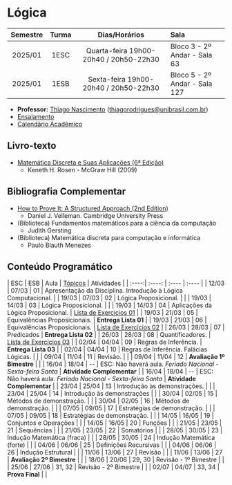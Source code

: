 # Lógica
| Semestre | Turma | Dias/Horários | Sala |
| :------: | :-----: | :---: | :--- | 
| 2025/01   | 1ESC | Quarta-feira 19h00-20h40 / 20h50-22h30 | Bloco 3 - 2º Andar - Sala 63 |
| 2025/01   | 1ESB | Sexta-feira 19h00-20h40 / 20h50-22h30 | Bloco 5 - 2º Andar - Sala 127 |

- **Professor:** [Thiago Nascimento](https://sites.google.com/site/nascimenthiago) (thiagorodrigues@unibrasil.com.br)
- [Ensalamento](https://www.unibrasil.com.br/wp-content/uploads/2025/02/ensalamento-noturno-2025-1-revisado.pdf)
- [Calendário Acadêmico](https://www.unibrasil.com.br/wp-content/uploads/2024/12/Calendario-GRADUACAO-PRESENCIAL-2025-UNIBRASIL.pdf)

## Livro-texto
- [Matemática Discreta e Suas Aplicações (6ª Edição)](https://www.amazon.com.br/Matem%C3%A1tica-Discreta-Aplica%C3%A7%C3%B5es-Kenneth-Rosen/dp/8577260364)
    - Keneth H. Rosen - McGraw Hill (2009)

## Bibliografia Complementar
- [How to Prove It: A Structured Approach (2nd Edition)](https://users.metu.edu.tr/serge/courses/111-2011/textbook-math111.pdf)
    - Daniel J. Velleman. Cambridge University Press 
- (Biblioteca) Fundamentos matemáticos para a ciência da computação
    - Judith Gersting
- (Biblioteca) Matemática discreta para computação e informática
    - Paulo Blauth Menezes
      
## Conteúdo Programático
| ESC | ESB   | Aula   | [Tópicos](https://github.com/tnas/logica/wiki) | Atividades |
| :----:| :----: | :----     | :----     |
| 12/03 | 07/03 | 01     | Apresentação da Disciplina. Introdução à Lógica Computacional.  |
| 19/03 | 07/03 | 02     | Lógica Proposicional.  |   |
| 19/03 | 14/03 | 03     | Lógica Proposicional. |   |
| 19/03 | 14/03 | 04     | Aplicações da Lógica Proposicional. | [Lista de Exercícios 01](https://github.com/tnas/logica/wiki/Lista-de-Exerc%C3%ADcios-01) |
| 19/03 | 21/03 | 05     | Equivalências Proposicionais. | **Entrega Lista 01** |
| 19/03 | 21/03 | 06     | Equivalências Proposicionais. | [Lista de Exercícios 02](https://github.com/tnas/logica/wiki/Lista-de-Exerc%C3%ADcios-02) |
| 26/03 | 28/03 | 07     | Predicados | **Entrega Lista 02** |
| 26/03 | 28/03 | 08     | Quantificadores. | [Lista de Exercícios 03](https://github.com/tnas/logica/wiki/files/lista_exercicios_03.pdf)  |
| 02/04 | 04/04 | 09     | Regras de Inferência. | **Entrega Lista 03**  |
| 02/04 | 04/04 | 10     | Regras de Inferência. Falácias Lógicas.  |   |
| 09/04 | 11/04 | 11     | Revisão. |   |
| 09/04 | 11/04 | 12     | **Avaliação 1º Bimestre**  |   |
| 16/04 | 18/04 | --     | ESC: Não haverá aula. _Feriado Nacional - Sexta-feira Santa_   |  **Atividade Complementar** |
| 16/04 | 18/04 | --     | ESC: Não haverá aula. _Feriado Nacional - Sexta-feira Santa_ |  **Atividade Complementar** |
| 23/04 | 25/04 | 13     | Introdução às demonstrações.  |   |
| 23/04 | 25/04 | 14     | Introdução às demonstrações |   |
| 30/04 | 02/05 | 15     | Métodos de demonstração. |   |
| 30/04 | 02/05 | 16     | Métodos de demonstração.  |   |
| 07/05 | 09/05 | 17     | Estratégias de demonstração. |   |
| 07/05 | 09/05 | 18     | Estratégias de demonstração.   |   |
| 14/05 | 16/05 | 19     | Conjuntos e Operações |   |
| 14/05 | 16/05 | 20     | Funções |   |
| 21/05 | 23/05 | 21     | Sequências |   |
| 21/05 | 23/05 | 22     | Somatórios |   |
| 28/05 | 30/05 | 23     | Indução Matemática (fraca) |   |
| 28/05 | 30/05 | 24     | Indução Matemática (forte) |   |
| 04/06 | 06/06 | 25     | Definições Recursivas |   |
| 04/06 | 06/06 | 26     | Indução Estrutural |   |
| 11/06 | 13/06 | 27     | Revisão   |   |
| 11/06 | 13/06 | 27     | **Avaliação 2º Bimestre**   |   |
| 18/06 | 20/06 | 29, 30 | Revisão - 1º Bimestre |   |
| 25/06 | 27/06 | 31, 32 | Revisão - 2º Bimestre |   |
| 02/07 | 04/07 | 33, 34 | **Prova Final** |   |
